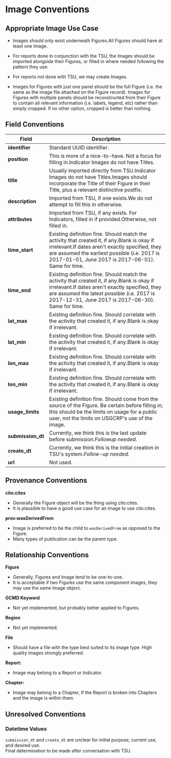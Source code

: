 # Image Conventions

## Appropriate Image Use Case

- Images should only exist underneath Figures.All Figures should have at least one Image.

- For reports done in conjunction with the TSU, the Images should be imported alongside their Figures, or filled in where needed following the pattern they use.

- For reports not done with TSU, we may create Images.

- Images for Figures with just one panel should be the full Figure (i.e. the same as the image file attached on the Figure record). Images for Figures with multiple panels should be reconstructed from their Figure to contain all relevant information (i.e. labels, legend, etc) rather than simply cropped. If no other option, cropped is better than nothing.

## Field Conventions

| Field | Description |
|-------|------------- |
|**identifier**| Standard UUID identifier.|
|**position**| This is more of a nice-to-have. Not a focus for filling in.Indicator Images do not have Titles.|
|**title**|     Usually imported directly from TSU.Indicator Images do not have Titles.Images should incorporate the Title of their Figure in their Title, plus a relevant distinctive postfix.|
|**description**|   Imported from TSU, if one exists.We do not attempt to fill this in otherwise.|
|**attributes**|    Imported from TSU, if any exists.  For Indicators, filled in if provided.Otherwise, not filled in.|
|**time_start**|  Existing definition fine.  Should match the activity that created it, if any.Blank is okay if irrelevant.If dates aren't exactly specified, they are assumed the earliest possible (i.e. 2017 is 2017-01-01, June 2017 is 2017-06-01). Same for time.|
|**time_end**|      Existing definition fine.  Should match the activity that created it, if any.Blank is okay if irrelevant.If dates aren't exactly specified, they are assumed the latest possible (i.e. 2017 is 2017-12-31, June 2017 is 2017-06-30). Same for time.|
|**lat_max**|       Existing definition fine.  Should correlate with the activity that created it, if any.Blank is okay if irrelevant.|
|**lat_min**|       Existing definition fine.  Should correlate with the activity that created it, if any.Blank is okay if irrelevant.|
|**lon_max**|       Existing definition fine.  Should correlate with the activity that created it, if any.Blank is okay if irrelevant.|
|**lon_min**|       Existing definition fine.  Should correlate with the activity that created it, if any.Blank is okay if irrelevant.|
|**usage_limits**|  Existing definition fine.  Should come from the source of the Figure.  Be certain before filling in; this should be the limits on usage for a public user, not the limits on USGCRP's use of the image.|
|**submission_dt**| Currently, we think this is the last update before submission.*Followup needed.*|
|**create_dt**|     Currently, we think this is the initial creation in TSU's system.*Follow-up needed.*|
|**url**|           Not used.|

## Provenance Conventions

**cito:cites**  

- Generally the Figure object will be the thing using cito:cites.  
- It is plausible to have a good use case for an image to use cito:cites.

**prov:wasDerivedFrom**

- Image is preferred to be the child to `wasDerivedFrom` as opposed to the Figure.  
- Many types of publication can be the parent type.  

## Relationship Conventions

**Figure**

- Generally, Figures and Image tend to be one-to-one.  
- It is acceptable if two Figures use the same component images, they may use the same Image object.

**GCMD Keyword**

- Not yet implemented, but probably better applied to Figures.

**Region**

- Not yet implemented.

**File**

- Should have a file with the type best suited to its image type. High quality images strongly preferred.

**Report:**
- Image  may belong to a Report or Indicator.

**Chapter:**
- Image  may belong to a Chapter, if the Report is broken into Chapters and the image is within them.

## Unresolved Conventions

### Datetime Values

`submission_dt` and `create_dt` are unclear for initial purpose, current use, and desired use.  
Final determination to be made after conversation with TSU.
